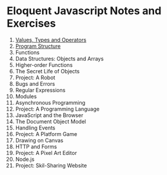 # Eloquent Javascript Notes and Exercises

1. [Values, Types and Operators](./1_values_types_and_operators/values_types_and_operators.md)
2. [Program Structure](./2_program_structures/program_structure.md)
3. Functions
4. Data Structures: Objects and Arrays
5. Higher-order Functions
6. The Secret Life of Objects
7. Project: A Robot
8. Bugs and Errors
9. Regular Expressions
10. Modules
11. Asynchronous Programming
12. Project: A Programming Language
13. JavaScript and the Browser
14. The Document Object Model
15. Handling Events
16. Project: A Platform Game
17. Drawing on Canvas
18. HTTP and Forms
19. Project: A Pixel Art Editor
20. Node.js
21. Project: Skil-Sharing Website
